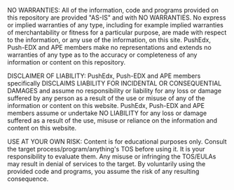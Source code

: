 NO WARRANTIES: All of the information, code and programs provided on this repository are provided "AS-IS" and with NO WARRANTIES. No express or implied warranties of any type, including for example implied warranties of merchantability or fitness for a particular purpose, are made with respect to the information, or any use of the information, on this site. PushEdx, Push-EDX and APE members make no representations and extends no warranties of any type as to the accuracy or completeness of any information or content on this repository.

DISCLAIMER OF LIABILITY: PushEdx, Push-EDX and APE members specifically DISCLAIMS LIABILITY FOR INCIDENTAL OR CONSEQUENTIAL DAMAGES and assume no responsibility or liability for any loss or damage suffered by any person as a result of the use or misuse of any of the information or content on this website. PushEdx, Push-EDX and APE members assume or undertake NO LIABILITY for any loss or damage suffered as a result of the use, misuse or reliance on the information and content on this website.

USE AT YOUR OWN RISK: Content is for educational purposes only. Consult the target process/program/anything's TOS before using it. It is your responsibility to evaluate them. Any misuse or infringing the TOS/EULAs may result in denial of services to the target. By voluntarily using the provided code and programs, you assume the risk of any resulting consequence.
